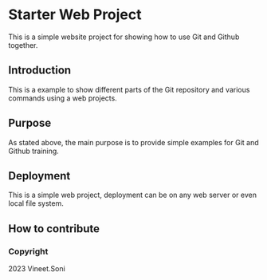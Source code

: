 # Starter Web Project

This is a simple website project for showing how to use Git and Github together.

## Introduction

This is a example to show different parts of the Git repository and various commands using a web projects.

## Purpose

As stated above, the main purpose is to provide simple examples for Git and Github training.

## Deployment

This is a simple web project, deployment can be on any web server or even local file system.

## How to contribute

### Copyright

2023 Vineet.Soni
